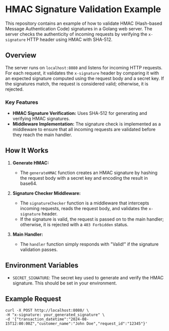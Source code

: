 # HMAC Signature Validation Example

This repository contains an example of how to validate HMAC (Hash-based Message Authentication Code) signatures in a Golang web server. The server checks the authenticity of incoming requests by verifying the `x-signature` HTTP header using HMAC with SHA-512.

## Overview

The server runs on `localhost:8080` and listens for incoming HTTP requests. For each request, it validates the `x-signature` header by comparing it with an expected signature computed using the request body and a secret key. If the signatures match, the request is considered valid; otherwise, it is rejected.

### Key Features

- **HMAC Signature Verification:** Uses SHA-512 for generating and verifying HMAC signatures.
- **Middleware Implementation:** The signature check is implemented as a middleware to ensure that all incoming requests are validated before they reach the main handler.

## How It Works

1. **Generate HMAC:**
   - The `generateHMAC` function creates an HMAC signature by hashing the request body with a secret key and encoding the result in base64.

2. **Signature Checker Middleware:**
   - The `signatureChecker` function is a middleware that intercepts incoming requests, reads the request body, and validates the `x-signature` header.
   - If the signature is valid, the request is passed on to the main handler; otherwise, it is rejected with a `403 Forbidden` status.

3. **Main Handler:**
   - The `handler` function simply responds with "Valid!" if the signature validation passes.

## Environment Variables

- `SECRET_SIGNATURE`: The secret key used to generate and verify the HMAC signature. This should be set in your environment.

## Example Request

```
curl -X POST http://localhost:8080/ \
-H "x-signature: your_generated_signature" \
-d '{"transaction_datetime":"2024-08-15T12:00:00Z","customer_name":"John Doe","request_id":"12345"}'

